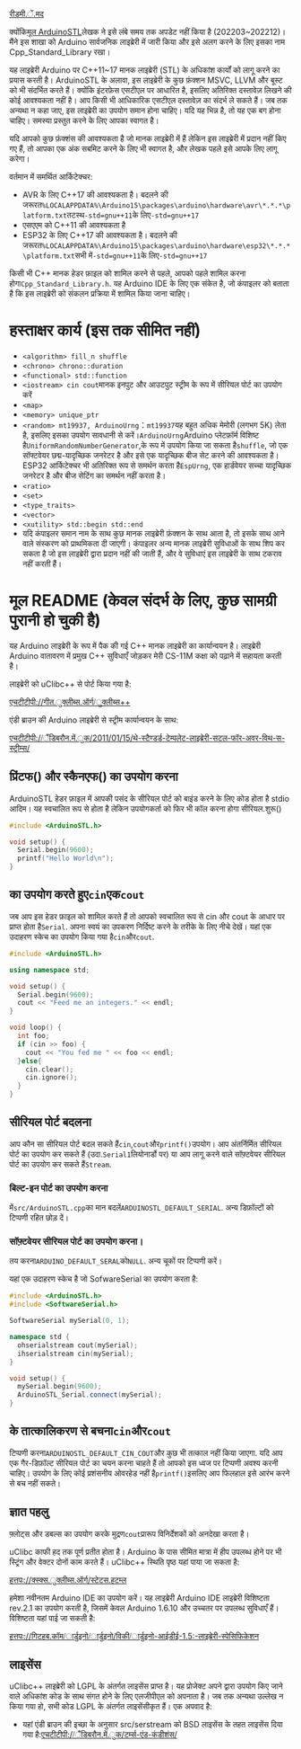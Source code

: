 [रीडमी.ें.मद](README.en.md)

क्योंकि[मूल ArduinoSTL](https://github.com/mike-matera/ArduinoSTL)लेखक ने इसे लंबे समय तक अपडेट नहीं किया है (202203~202212)। मैंने इस शाखा को Arduino सार्वजनिक लाइब्रेरी में जारी किया और इसे अलग करने के लिए इसका नाम Cpp_Standard_Library रखा।

यह लाइब्रेरी Arduino पर C++11~17 मानक लाइब्रेरी (STL) के अधिकांश कार्यों को लागू करने का प्रयास करती है। ArduinoSTL के अलावा, इस लाइब्रेरी के कुछ फ़ंक्शन MSVC, LLVM और बूस्ट को भी संदर्भित करते हैं। क्योंकि इंटरफ़ेस एसटीएल पर आधारित है, इसलिए अतिरिक्त दस्तावेज़ लिखने की कोई आवश्यकता नहीं है। आप किसी भी आधिकारिक एसटीएल दस्तावेज़ का संदर्भ ले सकते हैं। जब तक अन्यथा न कहा जाए, इस लाइब्रेरी का उपयोग समान होना चाहिए। यदि यह भिन्न है, तो यह एक बग होना चाहिए। समस्या प्रस्तुत करने के लिए आपका स्वागत है।

यदि आपको कुछ फ़ंक्शंस की आवश्यकता है जो मानक लाइब्रेरी में हैं लेकिन इस लाइब्रेरी में प्रदान नहीं किए गए हैं, तो आपका एक अंक सबमिट करने के लिए भी स्वागत है, और लेखक पहले इसे आपके लिए लागू करेगा।

वर्तमान में समर्थित आर्किटेक्चर:

-   AVR के लिए C++17 की आवश्यकता है। बदलने की जरूरत`%LOCALAPPDATA%\Arduino15\packages\arduino\hardware\avr\*.*.*\platform.txt`तटस्थ`-std=gnu++11`के लिए`-std=gnu++17`
-   एसएएम को C++11 की आवश्यकता है
-   ESP32 के लिए C++17 की आवश्यकता है। बदलने की जरूरत`%LOCALAPPDATA%\Arduino15\packages\arduino\hardware\esp32\*.*.*\platform.txt`सभी में`-std=gnu++11`के लिए`-std=gnu++17`

किसी भी C++ मानक हेडर फ़ाइल को शामिल करने से पहले, आपको पहले शामिल करना होगा`Cpp_Standard_Library.h`. यह Arduino IDE के लिए एक संकेत है, जो कंपाइलर को बताता है कि इस लाइब्रेरी को संकलन प्रक्रिया में शामिल किया जाना चाहिए।

# हस्ताक्षर कार्य (इस तक सीमित नहीं)

-   `<algorithm> fill_n shuffle`
-   `<chrono> chrono::duration`
-   `<functional> std::function`
-   `<iostream> cin cout`मानक इनपुट और आउटपुट स्ट्रीम के रूप में सीरियल पोर्ट का उपयोग करें
-   `<map>`
-   `<memory> unique_ptr`
-   `<random> mt19937, ArduinoUrng`：`mt19937`यह बहुत अधिक मेमोरी (लगभग 5K) लेता है, इसलिए इसका उपयोग सावधानी से करें।`ArduinoUrng`Arduino प्लेटफ़ॉर्म विशिष्ट है`UniformRandomNumberGenerator`,के रूप में उपयोग किया जा सकता है`shuffle`, जो एक सॉफ्टवेयर छद्म-यादृच्छिक जनरेटर है और इसे एक यादृच्छिक बीज सेट करने की आवश्यकता है। ESP32 आर्किटेक्चर भी अतिरिक्त रूप से समर्थन करता है`EspUrng`, एक हार्डवेयर सच्चा यादृच्छिक जनरेटर है और बीज सेटिंग का समर्थन नहीं करता है।
-   `<ratio>`
-   `<set>`
-   `<type_traits>`
-   `<vector>`
-   `<xutility> std::begin std::end`
-   यदि कंपाइलर समान नाम के साथ कुछ मानक लाइब्रेरी फ़ंक्शन के साथ आता है, तो इसके साथ आने वाले संस्करण को प्राथमिकता दी जाएगी। कंपाइलर अन्य मानक लाइब्रेरी सुविधाओं के साथ शिप कर सकता है जो इस लाइब्रेरी द्वारा प्रदान नहीं की जाती हैं, और वे सुविधाएं इस लाइब्रेरी के साथ टकराव नहीं करती हैं।

# मूल README (केवल संदर्भ के लिए, कुछ सामग्री पुरानी हो चुकी है)

यह Arduino लाइब्रेरी के रूप में पैक की गई C++ मानक लाइब्रेरी का कार्यान्वयन है। लाइब्रेरी Arduino वातावरण में प्रमुख C++ सुविधाएँ जोड़कर मेरी CS-11M कक्षा को पढ़ाने में सहायता करती है।

लाइब्रेरी को uClibc++ से पोर्ट किया गया है:

[एचटीटीपी://गीत.ुक्लीब्स.ऑर्ग/ुक्लीब्स++](http://git.uclibc.org/uClibc++)

एंडी ब्राउन की Arduino लाइब्रेरी से स्ट्रीम कार्यान्वयन के साथ:

[एचटीटीपी://ैंडिबरौन.में.ुक/2011/01/15/थे-स्टैण्डर्ड-टेम्पलेट-लाइब्रेरी-सटल-फॉर-अवर-विथ-स-स्ट्रीम्स/](http://andybrown.me.uk/2011/01/15/the-standard-template-library-stl-for-avr-with-c-streams/)

## प्रिंटफ() और स्कैनएफ() का उपयोग करना

ArduinoSTL हेडर फ़ाइल में आपकी पसंद के सीरियल पोर्ट को बाइंड करने के लिए कोड होता है
stdio आदिम। यह स्वचालित रूप से होता है लेकिन उपयोगकर्ता को फिर भी कॉल करना होगा
सीरियल.शुरू()

```c++
#include <ArduinoSTL.h>

void setup() {
  Serial.begin(9600); 
  printf("Hello World\n");
}
```

## का उपयोग करते हुए`cin`एक`cout`

जब आप इस हेडर फ़ाइल को शामिल करते हैं तो आपको स्वचालित रूप से cin और cout के आधार पर प्राप्त होता है`Serial`. अपना स्वयं का उपकरण निर्दिष्ट करने के तरीके के लिए नीचे देखें। यहां एक उदाहरण स्केच का उपयोग किया गया है`cin`और`cout`.

```c++
#include <ArduinoSTL.h>

using namespace std;

void setup() {
  Serial.begin(9600);
  cout << "Feed me an integers." << endl;
}

void loop() {
  int foo;
  if (cin >> foo) { 
    cout << "You fed me " << foo << endl;
  }else{
    cin.clear();
    cin.ignore();
  }
}
```

## सीरियल पोर्ट बदलना

आप कौन सा सीरियल पोर्ट बदल सकते हैं`cin`,`cout`और`printf()`उपयोग। आप अंतर्निर्मित सीरियल पोर्ट का उपयोग कर सकते हैं (उदा.`Serial1`लियोनार्डो पर) या आप लागू करने वाले सॉफ़्टवेयर सीरियल पोर्ट का उपयोग कर सकते हैं`Stream`.

### बिल्ट-इन पोर्ट का उपयोग करना

में`src/ArduinoSTL.cpp`का मान बदलें`ARDUINOSTL_DEFAULT_SERIAL`. अन्य डिफ़ॉल्टों को टिप्पणी रहित छोड़ दें।

### सॉफ़्टवेयर सीरियल पोर्ट का उपयोग करना।

तय करना`ARDUINO_DEFAULT_SERAL`को`NULL`. अन्य चूकों पर टिप्पणी करें।

यहां एक उदाहरण स्केच है जो SofwareSerial का उपयोग करता है:

```c++
#include <ArduinoSTL.h>
#include <SoftwareSerial.h>

SoftwareSerial mySerial(0, 1);

namespace std { 
  ohserialstream cout(mySerial);
  ihserialstream cin(mySerial);
}

void setup() {
  mySerial.begin(9600);
  ArduinoSTL_Serial.connect(mySerial);
}
```

## के तात्कालिकरण से बचना`cin`और`cout`

टिप्पणी करना`ARDUINOSTL_DEFAULT_CIN_COUT`और कुछ भी तत्काल नहीं किया जाएगा. यदि आप एक गैर-डिफ़ॉल्ट सीरियल पोर्ट का चयन करना चाहते हैं तो आपको इस ध्वज पर टिप्पणी अवश्य करनी चाहिए। उपयोग के लिए कोई प्रशंसनीय ओवरहेड नहीं है`printf()`इसलिए आप फिलहाल इसे आरंभ करने से बच नहीं सकते।

## ज्ञात पहलु

फ़्लोट्स और डबल्स का उपयोग करके मुद्रण`cout`प्रारूप विनिर्देशकों को अनदेखा करता है।

uClibc काफी हद तक पूर्ण प्रतीत होता है। Arduino के पास सीमित मात्रा में हीप उपलब्ध होने पर भी स्ट्रिंग और वेक्टर दोनों काम करते हैं। uClibc++ स्थिति पृष्ठ यहां पाया जा सकता है:

[हत्तपः://क्स्क्स.ुक्लीब्स.ऑर्ग/स्टेटस.हटम्ल](https://cxx.uclibc.org/status.html)

हमेशा नवीनतम Arduino IDE का उपयोग करें। यह लाइब्रेरी Arduino IDE लाइब्रेरी विशिष्टता rev.2.1 का उपयोग करती है, जिसमें केवल Arduino 1.6.10 और उच्चतर पर उपलब्ध सुविधाएँ हैं। विशिष्टता यहां पाई जा सकती है:

[हत्तपः://गिटहब.कॉम/ार्डुइनो/ार्डुइनो/विकी/ार्डुइनो-आईडीई-1.5:-लाइब्रेरी-स्पेसिफिकेशन](https://github.com/arduino/Arduino/wiki/Arduino-IDE-1.5:-Library-specification)

## लाइसेंस

uClibc++ लाइब्रेरी को LGPL के अंतर्गत लाइसेंस प्राप्त है। यह प्रोजेक्ट अपने द्वारा उपयोग किए जाने वाले अधिकांश कोड के साथ संगत होने के लिए एलजीपीएल को अपनाता है। जब तक अन्यथा उल्लेख न किया गया हो, सभी कोड LGPL के अंतर्गत लाइसेंसीकृत हैं। एक अपवाद है:

-   यहां एंडी ब्राउन की इच्छा के अनुसार src/serstream को BSD लाइसेंस के तहत लाइसेंस दिया गया है:[एचटीटीपी://ैंडिबरौन.में.ुक/टर्म्स-एंड-कंडीशंस/](http://andybrown.me.uk/terms-and-conditions/)
